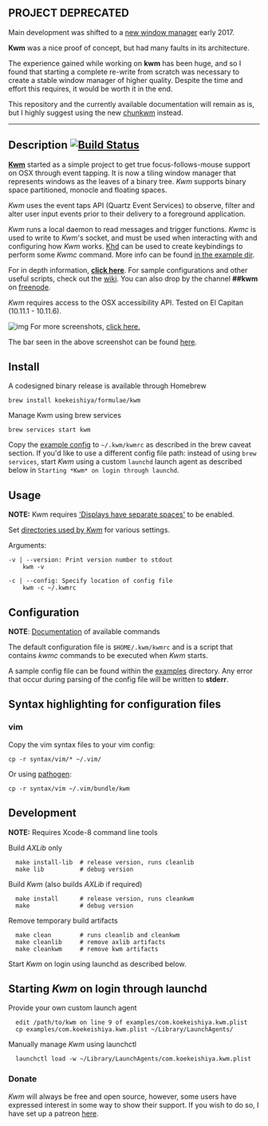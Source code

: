 ## PROJECT DEPRECATED

Main development was shifted to a [new window manager](https://github.com/koekeishiya/chunkwm) early 2017.

**Kwm** was a nice proof of concept, but had many faults in its architecture.

The experience gained while working on **kwm** has been huge, and so I found that starting a complete re-write
from scratch was necessary to create a stable window manager of higher quality.
Despite the time and effort this requires, it would be worth it in the end.

This repository and the currently available documentation will remain as is, but I highly suggest using the new
[chunkwm](https://github.com/koekeishiya/chunkwm) instead.

---

## Description [![Build Status](https://travis-ci.org/koekeishiya/kwm.svg?branch=master)](https://travis-ci.org/koekeishiya/kwm)

[**Kwm**](https://koekeishiya.github.io/kwm) started as a simple project to get true focus-follows-mouse support on OSX through event tapping.
It is now a tiling window manager that represents windows as the leaves of a binary tree.
*Kwm* supports binary space partitioned, monocle and floating spaces.

*Kwm* uses the event taps API (Quartz Event Services) to observe, filter and alter user input events prior
to their delivery to a foreground application.

*Kwm* runs a local daemon to read messages and trigger functions.
*Kwmc* is used to write to *Kwm*'s socket, and must be used when interacting with and configuring how *Kwm* works.
[Khd](https://github.com/koekeishiya/khd) can be used to create keybindings to perform some *Kwmc* command.
More info can be found [in the example dir](https://github.com/koekeishiya/kwm/tree/master/examples).

For in depth information, [**click here**](https://koekeishiya.github.io/kwm).
For sample configurations and other useful scripts, check out the [wiki](https://github.com/koekeishiya/kwm/wiki).
You can also drop by the channel **##kwm** on [freenode](http://webchat.freenode.net).

*Kwm* requires access to the OSX accessibility API.
Tested on El Capitan (10.11.1 - 10.11.6).

![img](https://cloud.githubusercontent.com/assets/6175959/22448246/62db5a08-e758-11e6-9a87-cf9fc5c6f51b.png)
For more screenshots, [click here.](https://github.com/koekeishiya/kwm/issues/2)

The bar seen in the above screenshot can be found [here](https://github.com/koekeishiya/nerdbar.widget).

## Install

A codesigned binary release is available through Homebrew

    brew install koekeishiya/formulae/kwm

Manage Kwm using brew services

    brew services start kwm

Copy the [example config](https://github.com/koekeishiya/kwm/blob/master/examples/kwmrc) to `~/.kwm/kwmrc` as described in the brew caveat section. If you'd like to use a different config file path: instead of using `brew services`, start *Kwm* using a custom `launchd` launch agent as described below in `Starting *Kwm* on login through launchd`.

## Usage

**NOTE:** Kwm requires ['Displays have separate spaces'](https://support.apple.com/library/content/dam/edam/applecare/images/en_US/osx/separate_spaces.png) to be enabled.

Set [directories used by *Kwm*](https://github.com/koekeishiya/kwm/issues/191) for various settings.

Arguments:
```
-v | --version: Print version number to stdout
    kwm -v

-c | --config: Specify location of config file
    kwm -c ~/.kwmrc
```

## Configuration

**NOTE**: [Documentation](https://koekeishiya.github.io/kwm/kwmc.html) of available commands

The default configuration file is `$HOME/.kwm/kwmrc` and is a script that contains *kwmc* commands
to be executed when *Kwm* starts.

A sample config file can be found within the [examples](examples) directory.
Any error that occur during parsing of the config file will be written to **stderr**.

## Syntax highlighting for configuration files

### vim

Copy the vim syntax files to your vim config:
```
cp -r syntax/vim/* ~/.vim/
```

Or using [pathogen](https://github.com/tpope/vim-pathogen):
```
cp -r syntax/vim ~/.vim/bundle/kwm
```

## Development

**NOTE:** Requires Xcode-8 command line tools

Build *AXLib* only

      make install-lib  # release version, runs cleanlib
      make lib          # debug version

Build *Kwm* (also builds *AXLib* if required)

      make install      # release version, runs cleankwm
      make              # debug version

Remove temporary build artifacts

      make clean        # runs cleanlib and cleankwm
      make cleanlib     # remove axlib artifacts
      make cleankwm     # remove kwm artifacts

Start *Kwm* on login using launchd as described below.

## Starting *Kwm* on login through launchd

Provide your own custom launch agent

      edit /path/to/kwm on line 9 of examples/com.koekeishiya.kwm.plist
      cp examples/com.koekeishiya.kwm.plist ~/Library/LaunchAgents/

Manually manage *Kwm* using launchctl

      launchctl load -w ~/Library/LaunchAgents/com.koekeishiya.kwm.plist

### Donate
*Kwm* will always be free and open source, however, some users have expressed interest in some way to show their support.
If you wish to do so, I have set up a patreon [here](https://www.patreon.com/aasvi).
